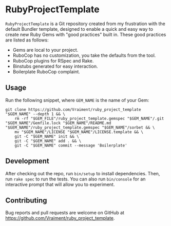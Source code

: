 # RubyProjectTemplate

`RubyProjectTemplate` is a Git repository created from my frustration with the default Bundler template, designed to enable a quick and easy way to create new Ruby Gems with "good practices" built in. These good practices are listed as follows:

- Gems are local to your project.
- RuboCop has no customization, you take the defaults from the tool.
- RuboCop plugins for RSpec and Rake.
- Binstubs generated for easy interaction.
- Boilerplate RuboCop complaint.

## Usage

Run the following snippet, where `GEM_NAME` is the name of your Gem:

```shell
git clone https://github.com/Vraiment/ruby_project_template "$GEM_NAME" --depth 1 && \
    rm -rf "$GEM_FILE"/ruby_project_template.gemspec "$GEM_NAME"/.git "$GEM_NAME"/Gemfile.lock "$GEM_NAME"/README.md "$GEM_NAME"/ruby_project_template.gemspec "$GEM_NAME"/sorbet && \
    mv "$GEM_NAME"/LICENSE "$GEM_NAME"/LICENSE.template && \
    git -C "$GEM_NAME" init && \
    git -C "$GEM_NAME" add . && \
    git -C "$GEM_NAME" commit --message 'Boilerplate'
```

## Development

After checking out the repo, run `bin/setup` to install dependencies. Then, run `rake spec` to run the tests. You can also run `bin/console` for an interactive prompt that will allow you to experiment.

## Contributing

Bug reports and pull requests are welcome on GitHub at https://github.com/Vraiment/ruby_project_template.
